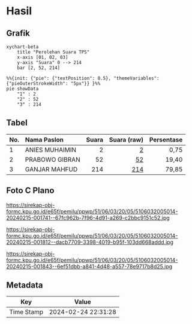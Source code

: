 # Hasil

## Grafik

```mermaid
xychart-beta
    title "Perolehan Suara TPS"
    x-axis [01, 02, 03]
    y-axis "Suara" 0 --> 214
    bar [2, 52, 214]
```

```mermaid
%%{init: {"pie": {"textPosition": 0.5}, "themeVariables": {"pieOuterStrokeWidth": "5px"}} }%%
pie showData
    "1" : 2
    "2" : 52
    "3" : 214
```

## Tabel

| No. | Nama Paslon    | Suara | Suara (raw) | Persentase |
|:--- |:-------------- | -----:| -----------:| ----------:|
| 1   | ANIES MUHAIMIN | 2     | [2][p-1]    | 0,75       |
| 2   | PRABOWO GIBRAN | 52    | [52][p-2]   | 19,40      |
| 3   | GANJAR MAHFUD  | 214   | [214][p-3]  | 79,85      |


[p-1]: https://github.com/gigit-pemilu/pemilu-2024-51-bali/blob/main/pilpres/hitung-suara/sub/51-bali/sub/06-bangli/sub/03-tembuku/sub/2005-bangbang/sub/014-tps/sub/paslon-1.txt
[p-2]: https://github.com/gigit-pemilu/pemilu-2024-51-bali/blob/main/pilpres/hitung-suara/sub/51-bali/sub/06-bangli/sub/03-tembuku/sub/2005-bangbang/sub/014-tps/sub/paslon-2.txt
[p-3]: https://github.com/gigit-pemilu/pemilu-2024-51-bali/blob/main/pilpres/hitung-suara/sub/51-bali/sub/06-bangli/sub/03-tembuku/sub/2005-bangbang/sub/014-tps/sub/paslon-3.txt

## Foto C Plano

https://sirekap-obj-formc.kpu.go.id/e65f/pemilu/ppwp/51/06/03/20/05/5106032005014-20240215-001741--67fc962b-7f96-4d91-a269-c2bbc9151c52.jpg

https://sirekap-obj-formc.kpu.go.id/e65f/pemilu/ppwp/51/06/03/20/05/5106032005014-20240215-001812--dacb7709-3398-4019-b95f-103dd668addd.jpg

https://sirekap-obj-formc.kpu.go.id/e65f/pemilu/ppwp/51/06/03/20/05/5106032005014-20240215-001843--6ef51dbb-a841-4d48-a557-78e9717b8d25.jpg


## Metadata

| Key        | Value               |
| ---------- | ------------------- |
| Time Stamp | 2024-02-24 22:31:28 |



